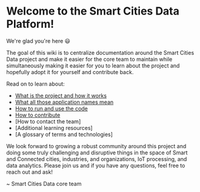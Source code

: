 # Welcome to the Smart Cities Data Platform!

We're glad you're here 😃 

The goal of this wiki is to centralize documentation around the Smart Cities Data project and make it easier for the core team to maintain while simultaneously making it easier for you to learn about the project and hopefully adopt it for yourself and contribute back.

Read on to learn about:
* [What is the project and how it works](https://github.com/smartcitiesdata/smartcitiesdata/wiki/The-What)
* [What all those application names mean]()
* [How to run and use the code]()
* [How to contribute]()
* [How to contact the team]
* [Additional learning resources]
* [A glossary of terms and technologies]

We look forward to growing a robust community around this project and doing some truly challenging and disruptive things in the space of Smart and Connected cities, industries, and organizations, IoT processing, and data analytics. Please join us and if you have any questions, feel free to reach out and ask!

~ Smart Cities Data core team
